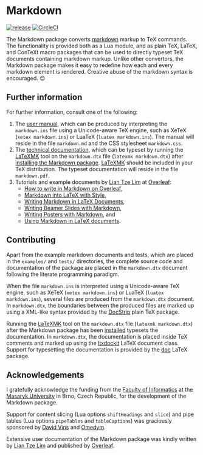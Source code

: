 Markdown
========
[![release](https://img.shields.io/github/release/witiko/markdown.svg)][release]
[![CircleCI](https://circleci.com/gh/Witiko/markdown/tree/master.svg?style=shield)][CircleCI]

 [CircleCI]: https://circleci.com/gh/Witiko/markdown/tree/master "CircleCI"
 [release]:  https://github.com/Witiko/markdown/releases/latest  "Releases · Witiko/markdown"

The Markdown package converts [markdown][] markup to TeX commands. The
functionality is provided both as a Lua module, and as plain TeX, LaTeX, and
ConTeXt macro packages that can be used to directly typeset TeX documents
containing markdown markup. Unlike other convertors, the Markdown package
makes it easy to redefine how each and every markdown element is rendered.
Creative abuse of the markdown syntax is encouraged. 😉

 [markdown]: https://daringfireball.net/projects/markdown/basics/ "Daring Fireball: Markdown Basics"

Further information
-------------------
For further information, consult one of the following:

1. The [user manual][manual], which can be produced by interpreting the
   `markdown.ins` file using a Unicode-aware TeX engine, such as XeTeX
   (`xetex markdown.ins`) or LuaTeX (`luatex markdown.ins`). The manual will
   reside in the file `markdown.md` and the CSS stylesheet `markdown.css`.
2. The [technical documentation][techdoc], which can be typeset by running the
   [LaTeXMK][] tool on the `markdown.dtx` file
   (`latexmk markdown.dtx`) after [installing the Markdown package][install].
   [LaTeXMK][] should be included in your TeX distribution. The typeset
   documentation will reside in the file `markdown.pdf`.
3. Tutorials and example documents by [Lian Tze Lim][liantze] at [Overleaf][]:
    - [How to write in Markdown on Overleaf][overleaf-1],
    - [Markdown into LaTeX with Style][overleaf-2],
    - [Writing Markdown in LaTeX Documents][overleaf-3],
    - [Writing Beamer Slides with Markdown][overleaf-4],
    - [Writing Posters with Markdown][overleaf-5], and
    - [Using Markdown in LaTeX documents][overleaf-6].

 [overleaf-1]: https://www.overleaf.com/learn/latex/Articles/How_to_write_in_Markdown_on_Overleaf       "How to write in Markdown on Overleaf"
 [overleaf-2]: https://www.overleaf.com/learn/latex/Articles/Markdown_into_LaTeX_with_Style             "Markdown into LaTeX with Style"
 [overleaf-3]: https://www.overleaf.com/learn/how-to/Writing_Markdown_in_LaTeX_Documents                "Writing Markdown in LaTeX Documents"
 [overleaf-4]: https://www.overleaf.com/latex/examples/writing-beamer-slides-with-markdown/dnrwnjrpjjhw "Writing Beamer Slides with Markdown"
 [overleaf-5]: https://www.overleaf.com/latex/examples/writing-posters-with-markdown/jtbgmmgqrqmh       "Writing Posters with Markdown"
 [overleaf-6]: https://www.overleaf.com/latex/examples/using-markdown-in-latex-documents/whdrnpcpnwrm   "Using Markdown in LaTeX documents"

 [install]:  http://mirrors.ctan.org/macros/generic/markdown/markdown.html#installation "Markdown Package User Manual"
 [liantze]:  http://liantze.penguinattack.org/                                          "Rants from the Lab"
 [manual]:   http://mirrors.ctan.org/macros/generic/markdown/markdown.html              "Markdown Package User Manual"
 [overleaf]: https://www.overleaf.com/                                                  "Overleaf: Real-time Collaborative Writing and Publishing Tools with Integrated PDF Preview"
 [techdoc]:  http://mirrors.ctan.org/macros/generic/markdown/markdown.pdf               "A Markdown Interpreter for TeX"

Contributing
------------
Apart from the example markdown documents and tests, which are placed in the
`examples/` and `tests/` directories, the complete source code and
documentation of the package are placed in the `markdown.dtx` document
following the literate programming paradigm.

When the file `markdown.ins` is interpreted using a Unicode-aware TeX engine,
such as XeTeX (`xetex markdown.ins`) or LuaTeX (`luatex markdown.ins`), several
files are produced from the `markdown.dtx` document. In `markdown.dtx`, the
boundaries between the produced files are marked up using a XML-like syntax
provided by the [DocStrip][] plain TeX package.

Running the [LaTeXMK][] tool on the `markdown.dtx` file
(`latexmk markdown.dtx`) after the Markdown package has been
[installed][install] typesets the documentation. In `markdown.dtx`, the
documentation is placed inside TeX comments and marked up using the
[ltxdockit][] LaTeX document class. Support for typesetting the documentation
is provided by the [doc][] LaTeX package.

 [doc]:       https://ctan.org/pkg/doc       "doc – Format LaTeX documentation"
 [DocStrip]:  https://ctan.org/pkg/docstrip  "docstrip – Remove comments from file"
 [LaTeXMK]:   https://ctan.org/pkg/latexmk   "latexmk – Fully automated LaTeX document generation"
 [ltxdockit]: https://ctan.org/pkg/ltxdockit "ltxdockit – Documentation support"

Acknowledgements
----------------
I gratefully acknowledge the funding from the [Faculty of Informatics][fimu]
at the [Masaryk University][mu] in Brno, Czech Republic, for the development of
the Markdown package.

Support for content slicing (Lua options `shiftHeadings` and `slice`) and pipe
tables (Lua options `pipeTables` and `tableCaptions`) was graciously sponsored
by [David Vins][dvins] and [Omedym][].

Extensive user documentation of the Markdown package was kindly written by
[Lian Tze Lim][liantze] and published by [Overleaf][].

 [dvins]:  https://github.com/dvins             "David Vins"
 [fimu]:   https://www.fi.muni.cz/index.html.en "Faculty of Informatics, Masaryk University"
 [mu]:     https://www.muni.cz/en               "Masaryk University"
 [Omedym]: https://www.omedym.com/              "Omedym"

